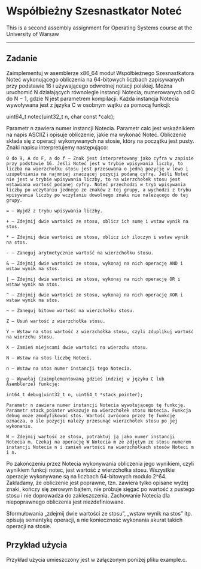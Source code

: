 # Współbieżny Szesnastkator Noteć 
This is a second assembly assignment for Operating Systems course at the University of Warsaw

---

## Zadanie

Zaimplementuj w asemblerze x86_64 moduł Współbieżnego Szesnastkatora Noteć wykonującego obliczenia na 64-bitowych liczbach zapisywanych przy podstawie 16 i używającego odwrotnej notacji polskiej. Można uruchomić N działających równolegle instancji Notecia, numerowanych od 0 do N − 1, gdzie N jest parametrem kompilacji. Każda instancja Notecia wywoływana jest z języka C w osobnym wątku za pomocą funkcji:

uint64_t notec(uint32_t n, char const *calc);

Parametr n zawiera numer instancji Notecia. Parametr calc jest wskaźnikiem na napis ASCIIZ i opisuje obliczenie, jakie ma wykonać Noteć. Obliczenie składa się z operacji wykonywanych na stosie, który na początku jest pusty. Znaki napisu interpretujemy następująco:

    0 do 9, A do F, a do f – Znak jest interpretowany jako cyfra w zapisie przy podstawie 16. Jeśli Noteć jest w trybie wpisywania liczby, to liczba na wierzchołku stosu jest przesuwana o jedną pozycję w lewo i uzupełniania na najmniej znaczącej pozycji podaną cyfrą. Jeśli Noteć nie jest w trybie wpisywania liczby, to na wierzchołek stosu jest wstawiana wartość podanej cyfry. Noteć przechodzi w tryb wpisywania liczby po wczytaniu jednego ze znaków z tej grupy, a wychodzi z trybu wpisywania liczby po wczytaniu dowolnego znaku nie należącego do tej grupy.

    = – Wyjdź z trybu wpisywania liczby.

    + – Zdejmij dwie wartości ze stosu, oblicz ich sumę i wstaw wynik na stos.

    * – Zdejmij dwie wartości ze stosu, oblicz ich iloczyn i wstaw wynik na stos.

    - – Zaneguj arytmetycznie wartość na wierzchołku stosu.

    & – Zdejmij dwie wartości ze stosu, wykonaj na nich operację AND i wstaw wynik na stos.

    | – Zdejmij dwie wartości ze stosu, wykonaj na nich operację OR i wstaw wynik na stos.

    ^ – Zdejmij dwie wartości ze stosu, wykonaj na nich operację XOR i wstaw wynik na stos.

    ~ – Zaneguj bitowo wartość na wierzchołku stosu.

    Z – Usuń wartość z wierzchołka stosu.

    Y – Wstaw na stos wartość z wierzchołka stosu, czyli zduplikuj wartość na wierzchu stosu.

    X – Zamień miejscami dwie wartości na wierzchu stosu.

    N – Wstaw na stos liczbę Noteci.

    n – Wstaw na stos numer instancji tego Notecia.

    g – Wywołaj (zaimplementowaną gdzieś indziej w języku C lub Asemblerze) funkcję:

    int64_t debug(uint32_t n, uint64_t *stack_pointer);

    Parametr n zawiera numer instancji Notecia wywołującego tę funkcję. Parametr stack_pointer wskazuje na wierzchołek stosu Notecia. Funkcja debug może zmodyfikować stos. Wartość zwrócona przez tę funkcję oznacza, o ile pozycji należy przesunąć wierzchołek stosu po jej wykonaniu.

    W – Zdejmij wartość ze stosu, potraktuj ją jako numer instancji Notecia m. Czekaj na operację W Notecia m ze zdjętym ze stosu numerem instancji Notecia n i zamień wartości na wierzchołkach stosów Noteci m i n.

Po zakończeniu przez Notecia wykonywania obliczenia jego wynikiem, czyli wynikiem funkcji notec, jest wartość z wierzchołka stosu. Wszystkie operacje wykonywane są na liczbach 64-bitowych modulo 2^64. Zakładamy, że obliczenie jest poprawne, tzn. zawiera tylko opisane wyżej znaki, kończy się zerowym bajtem, nie próbuje sięgać po wartość z pustego stosu i nie doprowadza do zakleszczenia. Zachowanie Notecia dla niepoprawnego obliczenia jest niezdefiniowane.

Sformułowania „zdejmij dwie wartości ze stosu”, „wstaw wynik na stos” itp. opisują semantykę operacji, a nie konieczność wykonania akurat takich operacji na stosie.

## Przykład użycia

Przykład użycia umieszczony jest w załączonym poniżej pliku example.c.
